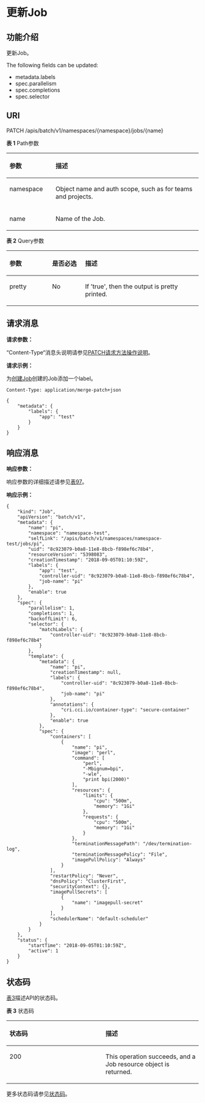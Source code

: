 # 更新Job<a name="cci_02_3038"></a>

## 功能介绍<a name="section44235199"></a>

更新Job。

The following fields can be updated:

-   metadata.labels
-   spec.parallelism
-   spec.completions
-   spec.selector

## URI<a name="section62572474"></a>

PATCH /apis/batch/v1/namespaces/\{namespace\}/jobs/\{name\}

**表 1**  Path参数

<a name="table1696332124519"></a>
<table><thead align="left"><tr id="row11961332194516"><th class="cellrowborder" valign="top" width="24%" id="mcps1.2.3.1.1"><p id="p396032144518"><a name="p396032144518"></a><a name="p396032144518"></a>参数</p>
</th>
<th class="cellrowborder" valign="top" width="76%" id="mcps1.2.3.1.2"><p id="p18962325454"><a name="p18962325454"></a><a name="p18962325454"></a>描述</p>
</th>
</tr>
</thead>
<tbody><tr id="row9960327457"><td class="cellrowborder" valign="top" width="24%" headers="mcps1.2.3.1.1 "><p id="p1496113214456"><a name="p1496113214456"></a><a name="p1496113214456"></a>namespace</p>
</td>
<td class="cellrowborder" valign="top" width="76%" headers="mcps1.2.3.1.2 "><p id="p141902036155717"><a name="p141902036155717"></a><a name="p141902036155717"></a>Object name and auth scope, such as for teams and projects.</p>
</td>
</tr>
<tr id="row13794857171116"><td class="cellrowborder" valign="top" width="24%" headers="mcps1.2.3.1.1 "><p id="p5984165818113"><a name="p5984165818113"></a><a name="p5984165818113"></a>name</p>
</td>
<td class="cellrowborder" valign="top" width="76%" headers="mcps1.2.3.1.2 "><p id="p4984175851116"><a name="p4984175851116"></a><a name="p4984175851116"></a>Name of the Job.</p>
</td>
</tr>
</tbody>
</table>

**表 2**  Query参数

<a name="d0e42697"></a>
<table><thead align="left"><tr id="row25506777"><th class="cellrowborder" valign="top" width="22.220000000000002%" id="mcps1.2.4.1.1"><p id="p65652297517"><a name="p65652297517"></a><a name="p65652297517"></a>参数</p>
</th>
<th class="cellrowborder" valign="top" width="17.169999999999998%" id="mcps1.2.4.1.2"><p id="p165661629135114"><a name="p165661629135114"></a><a name="p165661629135114"></a>是否必选</p>
</th>
<th class="cellrowborder" valign="top" width="60.61%" id="mcps1.2.4.1.3"><p id="p14567629115114"><a name="p14567629115114"></a><a name="p14567629115114"></a>描述</p>
</th>
</tr>
</thead>
<tbody><tr id="row43424386"><td class="cellrowborder" valign="top" width="22.220000000000002%" headers="mcps1.2.4.1.1 "><p id="p27714369"><a name="p27714369"></a><a name="p27714369"></a>pretty</p>
</td>
<td class="cellrowborder" valign="top" width="17.169999999999998%" headers="mcps1.2.4.1.2 "><p id="p30271441"><a name="p30271441"></a><a name="p30271441"></a>No</p>
</td>
<td class="cellrowborder" valign="top" width="60.61%" headers="mcps1.2.4.1.3 "><p id="p36067674"><a name="p36067674"></a><a name="p36067674"></a>If 'true', then the output is pretty printed.</p>
</td>
</tr>
</tbody>
</table>

## 请求消息<a name="section26281361"></a>

**请求参数：**

“Content-Type“消息头说明请参见[PATCH请求方法操作说明](PATCH请求方法操作说明.md)。

**请求示例：**

为[创建Job](创建Job.md)创建的Job添加一个label。

```
Content-Type: application/merge-patch+json
```

```
{
    "metadata": {
        "labels": {
            "app": "test"
        }
    }
}
```

## 响应消息<a name="section35205659"></a>

**响应参数：**

响应参数的详细描述请参见[表97](数据结构.md#table8040885)。

**响应示例：**

```
{
    "kind": "Job",
    "apiVersion": "batch/v1",
    "metadata": {
        "name": "pi",
        "namespace": "namespace-test",
        "selfLink": "/apis/batch/v1/namespaces/namespace-test/jobs/pi",
        "uid": "8c923079-b0a8-11e8-8bcb-f898ef6c78b4",
        "resourceVersion": "5398083",
        "creationTimestamp": "2018-09-05T01:10:59Z",
        "labels": {
            "app": "test",
            "controller-uid": "8c923079-b0a8-11e8-8bcb-f898ef6c78b4",
            "job-name": "pi"
        },
        "enable": true
    },
    "spec": {
        "parallelism": 1,
        "completions": 1,
        "backoffLimit": 6,
        "selector": {
            "matchLabels": {
                "controller-uid": "8c923079-b0a8-11e8-8bcb-f898ef6c78b4"
            }
        },
        "template": {
            "metadata": {
                "name": "pi",
                "creationTimestamp": null,
                "labels": {
                    "controller-uid": "8c923079-b0a8-11e8-8bcb-f898ef6c78b4",
                    "job-name": "pi"
                },
                "annotations": {
                    "cri.cci.io/container-type": "secure-container"
                },
                "enable": true
            },
            "spec": {
                "containers": [
                    {
                        "name": "pi",
                        "image": "perl",
                        "command": [
                            "perl",
                            "-Mbignum=bpi",
                            "-wle",
                            "print bpi(2000)"
                        ],
                        "resources": {
                            "limits": {
                                "cpu": "500m",
                                "memory": "1Gi"
                            },
                            "requests": {
                                "cpu": "500m",
                                "memory": "1Gi"
                            }
                        },
                        "terminationMessagePath": "/dev/termination-log",
                        "terminationMessagePolicy": "File",
                        "imagePullPolicy": "Always"
                    }
                ],
                "restartPolicy": "Never",                                
                "dnsPolicy": "ClusterFirst",
                "securityContext": {},
                "imagePullSecrets": [
                    {
                        "name": "imagepull-secret"
                    }
                ],
                "schedulerName": "default-scheduler"
            }
        }
    },
    "status": {
        "startTime": "2018-09-05T01:10:59Z",
        "active": 1
    }
}
```

## 状态码<a name="section48415483"></a>

[表3](#d0e42791)描述API的状态码。

**表 3**  状态码

<a name="d0e42791"></a>
<table><thead align="left"><tr id="row7304508"><th class="cellrowborder" valign="top" width="50%" id="mcps1.2.3.1.1"><p id="p54794282"><a name="p54794282"></a><a name="p54794282"></a>状态码</p>
</th>
<th class="cellrowborder" valign="top" width="50%" id="mcps1.2.3.1.2"><p id="p9151897"><a name="p9151897"></a><a name="p9151897"></a>描述</p>
</th>
</tr>
</thead>
<tbody><tr id="row3106225"><td class="cellrowborder" valign="top" width="50%" headers="mcps1.2.3.1.1 "><p id="p50277657"><a name="p50277657"></a><a name="p50277657"></a>200</p>
</td>
<td class="cellrowborder" valign="top" width="50%" headers="mcps1.2.3.1.2 "><p id="p45958393"><a name="p45958393"></a><a name="p45958393"></a>This operation succeeds, and a Job resource object is returned.</p>
</td>
</tr>
</tbody>
</table>

更多状态码请参见[状态码](状态码.md)。

